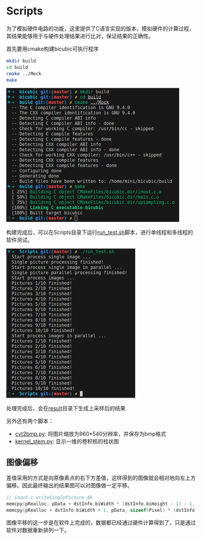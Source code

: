 # Scripts

为了模拟硬件电路的功能，这里提供了C语言实现的版本，模拟硬件的计算过程，其结果能够用于与硬件处理结果进行比对，保证结果的正确性。

首先要用cmake构建bicubic可执行程序

```bash
mkdir build
cd build
cmake ../Mock
make
```

![build](images/2024-04-24-20-56-08.png)

构建完成后，可以在Scripts目录下运行[run_test.sh](../Scripts/run_test.sh)脚本，进行单线程和多线程的软件测试。

![run](images/2024-04-24-20-57-22.png)

处理完成后，会在[result](../Scripts/result/)目录下生成上采样后的结果

另外还有两个脚本：

- [cvt2bmp.py](../Scripts/cvt2bmp.py): 将图片缩放为960*540分辨率，并保存为bmp格式
- [kernel_stem.py](../Scripts/kernel_stem.py): 显示一维的卷积核的柱状图

## 图像偏移

差值采用的方式是向原像素点的右下方差值，这样得到的图像就会相对地向左上方偏移。因此最终输出的结果图可以对图像做一定平移。

```c
// inout.c writeSinglePicture_4k
memcpy(pRealloc, pData + dstInfo.biWidth * (dstInfo.biHeight - 1) - 1, sizeof(Pixel) * (dstInfo.biWidth + 1));
memcpy(pRealloc + dstInfo.biWidth + 1, pData, sizeof(Pixel) * (dstInfo.biWidth * (dstInfo.biHeight - 1) - 1));
```

图像平移的这一步是在软件上完成的，数据都已经通过硬件计算得到了，只是通过软件对数据重新排列一下。
